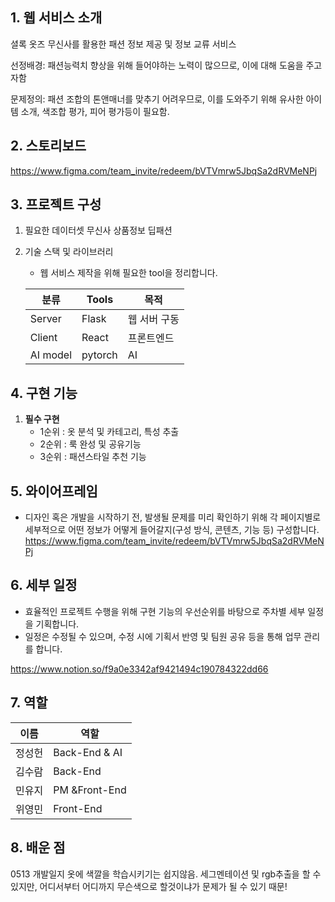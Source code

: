 ## 1. 웹 서비스 소개

셜록 옷즈
 무신사를 활용한 패션 정보 제공 및 정보 교류 서비스

선정배경: 패션능력치 향상을 위해 들어야하는 노력이 많으므로, 이에 대해 도움을 주고자함

문제정의: 패션 조합의 톤앤매너를 맞추기 어려우므로, 이를 도와주기 위해 유사한 아이템 소개, 색조합 평가, 피어 평가등이 필요함.

## 2. 스토리보드

https://www.figma.com/team_invite/redeem/bVTVmrw5JbqSa2dRVMeNPj


## 3. 프로젝트 구성
1. 필요한 데이터셋
    무신사 상품정보
    딥패션

2. 기술 스택 및 라이브러리
    - 웹 서비스 제작을 위해 필요한 tool을 정리합니다.

    | 분류 | Tools | 목적 |
    | ------ | ------ | ------ |
    |  Server | Flask | 웹 서버 구동 |
    |  Client | React | 프론트엔드 |
    |  AI model | pytorch | AI |



## 4. 구현 기능

1. **필수 구현**
    - 1순위 : 옷 분석 및 카테고리, 특성 추출
    - 2순위 : 룩 완성 및 공유기능
    - 3순위 : 패션스타일 추천 기능



## 5. 와이어프레임
- 디자인 혹은 개발을 시작하기 전, 발생될 문제를 미리 확인하기 위해 각 페이지별로 세부적으로 어떤 정보가 어떻게 들어갈지(구성 방식, 콘텐츠, 기능 등) 구성합니다.
https://www.figma.com/team_invite/redeem/bVTVmrw5JbqSa2dRVMeNPj



## 6. 세부 일정
- 효율적인 프로젝트 수행을 위해 구현 기능의 우선순위를 바탕으로 주차별 세부 일정을 기획합니다.
- 일정은 수정될 수 있으며, 수정 시에 기획서 반영 및 팀원 공유 등을 통해 업무 관리를 합니다.

https://www.notion.so/f9a0e3342af9421494c190784322dd66

## 7. 역할

| 이름 | 역할 |
| ------ | ------ |
| 정성헌 |  Back-End & AI |
| 김수람  | Back-End |
| 민유지 | PM &Front-End |
| 위영민 | Front-End |



## 8. 배운 점
0513 개발일지
    옷에 색깔을 학습시키기는 쉽지않음. 세그멘테이션 및 rgb추출을 할 수 있지만, 어디서부터 어디까지 무슨색으로 할것이냐가 문제가 될 수 있기 때문!
